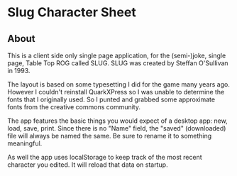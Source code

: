 # Slug Character Sheet

## About
This is a client side only single page application, for the (semi-)joke, single page, Table Top ROG called SLUG. 
SLUG was created by Steffan O'Sullivan in 1993.

The layout is based on some typesetting I did for the game many years ago. However I couldn't reinstall QuarkXPress so I was unable to determine the fonts that I originally used. So I punted and grabbed some approximate fonts from the creative commons community.

The app features the basic things you would expect of a desktop app: new, load, save, print.
Since there is no "Name" field, the "saved" (downloaded) file will always be named the same. Be sure to rename it to something meaningful.

As well the app uses localStorage to keep track of the most recent character you edited. It will reload that data on startup.
